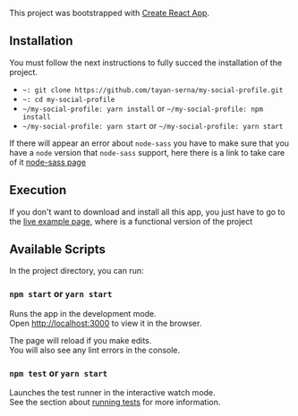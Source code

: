 This project was bootstrapped with [Create React App](https://github.com/facebook/create-react-app).

## Installation
You must follow the next instructions to fully succed the installation of the project.
  - `~: git clone https://github.com/tayan-serna/my-social-profile.git`
  - `~: cd my-social-profile`
  - `~/my-social-profile: yarn install` or `~/my-social-profile: npm install`
  - `~/my-social-profile: yarn start` or `~/my-social-profile: yarn start`

If there will appear an error about `node-sass` you have to make sure that you have a `node` version that `node-sass` support, here there is a link to take care of it [node-sass page](https://github.com/sass/node-sass)

## Execution
If you don't want to download and install all this app, you just have to go to the [live example page](https://tayan-serna.github.io/my-social-profile/), where is a functional version of the project

## Available Scripts

In the project directory, you can run:

### `npm start` or `yarn start`

Runs the app in the development mode.<br>
Open [http://localhost:3000](http://localhost:3000) to view it in the browser.

The page will reload if you make edits.<br>
You will also see any lint errors in the console.

### `npm test` or `yarn start`

Launches the test runner in the interactive watch mode.<br>
See the section about [running tests](https://facebook.github.io/create-react-app/docs/running-tests) for more information.
